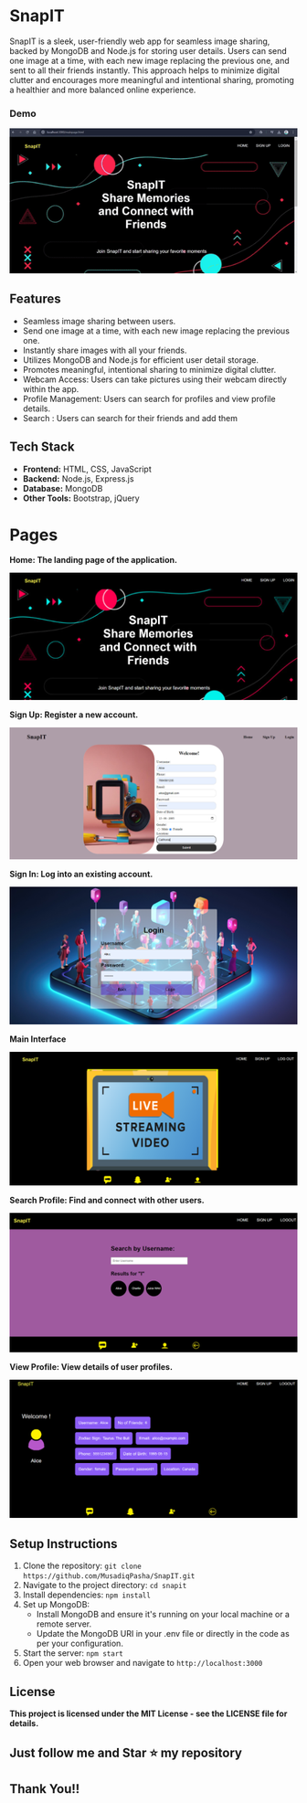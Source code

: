 # SnapIT
SnapIT is a sleek, user-friendly web app for seamless image sharing, backed by MongoDB and Node.js for storing user details. Users can send one image at a time, with each new image replacing the previous one, and sent to all their friends instantly. This approach helps to minimize digital clutter and encourages more meaningful and intentional sharing, promoting a healthier and more balanced online experience.

### Demo

<img src='https://github.com/MusadiqPasha/SnapIT/blob/main/demo/demo-gif.gif'>

## Features

- Seamless image sharing between users.
- Send one image at a time, with each new image replacing the previous one.
- Instantly share images with all your friends.
- Utilizes MongoDB and Node.js for efficient user detail storage.
- Promotes meaningful, intentional sharing to minimize digital clutter.
- Webcam Access: Users can take pictures using their webcam directly within the app.
- Profile Management: Users can search for profiles and view profile details.
- Search : Users can search for their friends and add them

## Tech Stack

- **Frontend:** HTML, CSS, JavaScript
- **Backend:** Node.js, Express.js
- **Database:** MongoDB
- **Other Tools:** Bootstrap, jQuery
 
# Pages

**Home: The landing page of the application.**

<img src="https://github.com/MusadiqPasha/SnapIT/blob/main/demo/homepage.png">

**Sign Up: Register a new account.**

<img src="https://github.com/MusadiqPasha/SnapIT/blob/main/demo/signup.png">

**Sign In: Log into an existing account.**

<img src="https://github.com/MusadiqPasha/SnapIT/blob/main/demo/signin.png">

**Main Interface**

<img src="https://github.com/MusadiqPasha/SnapIT/blob/main/demo/main.png">

**Search Profile: Find and connect with other users.**

<img src="https://github.com/MusadiqPasha/SnapIT/blob/main/demo/search.png">

**View Profile: View details of user profiles.**

<img src="https://github.com/MusadiqPasha/SnapIT/blob/main/demo/profile.png">


## Setup Instructions

1. Clone the repository: `git clone https://github.com/MusadiqPasha/SnapIT.git`
2. Navigate to the project directory: `cd snapit`
3. Install dependencies: `npm install`
4. Set up MongoDB:
   - Install MongoDB and ensure it's running on your local machine or a remote server.
   - Update the MongoDB URI in your .env file or directly in the code as per your configuration.
5. Start the server: `npm start`
6. Open your web browser and navigate to `http://localhost:3000`


## License
**This project is licensed under the MIT License - see the LICENSE file for details.**

## Just follow me and Star ⭐ my repository 
## Thank You!!
